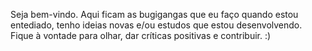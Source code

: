 Seja bem-vindo.
Aqui ficam as bugigangas que eu faço quando estou entediado, tenho ideias novas e/ou estudos que estou desenvolvendo. Fique à vontade para olhar, dar críticas positivas e contribuir. :)
